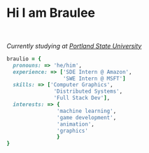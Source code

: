 # Hi I am Braulee
<br>
<p><em>Currently studying at <a href="https://www.pdx.edu/">Portland State University </a></em></p>

```ruby
braulio = {
  pronouns: => 'he/him',
  experience: => ['SDE Intern @ Amazon', 
                  'SWE Intern @ MSFT']
  skills: => ['Computer Graphics', 
               'Distributed Systems',
               'Full Stack Dev'],
  interests: => {
                'machine learning',
                'game development',
                'animation',
                'graphics'
                }
}
```
